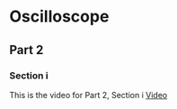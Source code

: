 # Oscilloscope

## Part 2
### Section i

  This is the video for Part 2, Section i 
  [Video](https://imgur.com/a/ghAb5cp)

